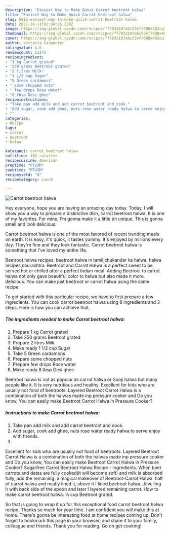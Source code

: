 ```yaml
---
description: "Easiest Way to Make Quick Carrot beetroot halwa"
title: "Easiest Way to Make Quick Carrot beetroot halwa"
slug: 5815-easiest-way-to-make-quick-carrot-beetroot-halwa
date: 2021-10-11T02:04:26.288Z
image: https://img-global.cpcdn.com/recipes/ff7932107a6c53ef/680x482cq70/carrot-beetroot-halwa-recipe-main-photo.jpg
thumbnail: https://img-global.cpcdn.com/recipes/ff7932107a6c53ef/680x482cq70/carrot-beetroot-halwa-recipe-main-photo.jpg
cover: https://img-global.cpcdn.com/recipes/ff7932107a6c53ef/680x482cq70/carrot-beetroot-halwa-recipe-main-photo.jpg
author: Victoria Carpenter
ratingvalue: 4.6
reviewcount: 11145
recipeingredient:
- "1 kg Carrot grated"
- "250 grams Beetroot grated"
- "2 litres Milk"
- "1 1/2 cup Sugar"
- "5 Green cardamons"
- " some chopped nuts"
- " few drops Rose water"
- "8 tbsp Desi ghee"
recipeinstructions:
- "Take pan add milk and add carrot beetroot and cook."
- "Add sugar, cook add ghee, nuts rose water ready halwa to serve enjoy with friends."
- ""
categories:
- Recipe
tags:
- carrot
- beetroot
- halwa

katakunci: carrot beetroot halwa 
nutrition: 102 calories
recipecuisine: American
preptime: "PT23M"
cooktime: "PT42M"
recipeyield: "4"
recipecategory: Lunch

---
```



![Carrot beetroot halwa](https://img-global.cpcdn.com/recipes/ff7932107a6c53ef/680x482cq70/carrot-beetroot-halwa-recipe-main-photo.jpg)

Hey everyone, hope you are having an amazing day today. Today, I will show you a way to prepare a distinctive dish, carrot beetroot halwa. It is one of my favorites. For mine, I'm gonna make it a little bit unique. This is gonna smell and look delicious.

Carrot beetroot halwa is one of the most favored of recent trending meals on earth. It is easy, it's quick, it tastes yummy. It's enjoyed by millions every day. They're fine and they look fantastic. Carrot beetroot halwa is something that I've loved my entire life.

Beetroot halwa recipes, beetroot halwa in tamil,chukandar ka halwa, halwa recipes,sourashtra. Beetroot and Carrot Halwa is a perfect sweet to be served hot or chilled after a perfect Indian meal. Adding Beetroot to carrot halwa not only gave beautiful color to halwa but also made it more delicious. You can make just beetroot or carrot halwa using the same recipe.


To get started with this particular recipe, we have to first prepare a few ingredients. You can cook carrot beetroot halwa using 8 ingredients and 3 steps. Here is how you can achieve that.

<!--inarticleads1-->

##### The ingredients needed to make Carrot beetroot halwa:

1. Prepare 1 kg Carrot grated
1. Take 250 grams Beetroot grated
1. Prepare 2 litres Milk
1. Make ready 1 1/2 cup Sugar
1. Take 5 Green cardamons
1. Prepare  some chopped nuts
1. Prepare  few drops Rose water
1. Make ready 8 tbsp Desi ghee


Beetroot halwa Is not as popular as carrot halwa or Sooji halwa but many people like it. It is very nutritious and healthy. Excellent for kids who are usually not fond of beetroots. Layered Beetroot Carrot Halwa is a combination of both the halwas made inp pressure cooker and Do you know, You can easily make Beetroot Carrot Halwa in Pressure Cooker? 

<!--inarticleads2-->

##### Instructions to make Carrot beetroot halwa:

1. Take pan add milk and add carrot beetroot and cook.
1. Add sugar, cook add ghee, nuts rose water ready halwa to serve enjoy with friends.
1. 


Excellent for kids who are usually not fond of beetroots. Layered Beetroot Carrot Halwa is a combination of both the halwas made inp pressure cooker and Do you know, You can easily make Beetroot Carrot Halwa in Pressure Cooker? Sugarfree Carrot Beetroot Halwa Recipe - Ingredients. When beet carrots and dates are fully cooked(it will become soft) and milk is absorbed fully, add the remaining. a magical makeover of Beetroot-Carrot Halwa. half of carrot halwa and neatly lined it, above it I lined beetroot halwa…levelling it with back side of the spoon and later I layered remaining carrot. How to make carrot beetroot halwa. ½ cup Beetroot grated. 

So that is going to wrap it up for this exceptional food carrot beetroot halwa recipe. Thanks so much for your time. I am confident you will make this at home. There's gonna be interesting food at home recipes coming up. Don't forget to bookmark this page in your browser, and share it to your family, colleague and friends. Thank you for reading. Go on get cooking!
